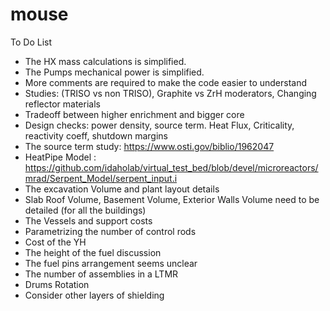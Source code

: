 # mouse
To Do List 
- The HX mass calculations is simplified.
- The Pumps mechanical power is simplified.
- More comments are required to make the code easier to understand
- Studies: (TRISO vs non TRISO), Graphite vs ZrH moderators, Changing reflector materials
- Tradeoff between higher enrichment and bigger core
- Design checks:  power density, source term. Heat Flux, Criticality, reactivity coeff, shutdown margins
- The source term study: https://www.osti.gov/biblio/1962047
- HeatPipe Model : https://github.com/idaholab/virtual_test_bed/blob/devel/microreactors/mrad/Serpent_Model/serpent_input.i
- The excavation Volume and plant layout details
- Slab Roof Volume, Basement Volume, Exterior Walls Volume need to be detailed (for all the buildings)
- The Vessels and support costs
- Parametrizing the number of control rods
- Cost of the YH
- The height of the fuel discussion
- The fuel pins arrangement seems unclear
- The number of assemblies in a LTMR   
- Drums Rotation 
- Consider other layers of shielding